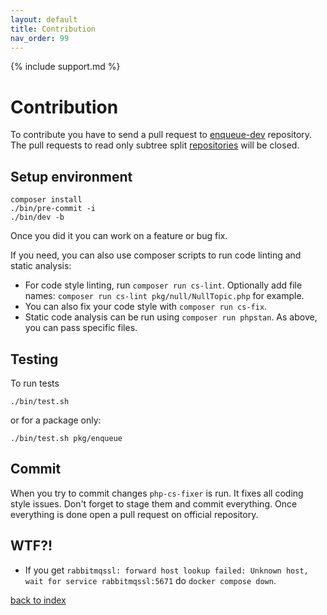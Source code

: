 ```yaml
---
layout: default
title: Contribution
nav_order: 99
---
```


{% include support.md %}

# Contribution

To contribute you have to send a pull request to [enqueue-dev](https://github.com/php-enqueue/enqueue-dev) repository.
The pull requests to read only subtree split [repositories](https://github.com/php-enqueue/enqueue-dev/blob/master/bin/subtree-split#L46) will be closed.

## Setup environment

```
composer install
./bin/pre-commit -i
./bin/dev -b
```

Once you did it you can work on a feature or bug fix.

If you need, you can also use composer scripts to run code linting and static analysis:
* For code style linting, run `composer run cs-lint`. Optionally add file names: 
`composer run cs-lint pkg/null/NullTopic.php` for example.
* You can also fix your code style with `composer run cs-fix`.
* Static code analysis can be run using `composer run phpstan`. As above, you can pass specific files.

## Testing

To run tests

```
./bin/test.sh
```

or for a package only:


```
./bin/test.sh pkg/enqueue
```

## Commit

When you try to commit changes `php-cs-fixer` is run. It fixes all coding style issues. Don't forget to stage them and commit everything.
Once everything is done open a pull request on official repository.

## WTF?!

* If you get `rabbitmqssl: forward host lookup failed: Unknown host, wait for service rabbitmqssl:5671` do `docker compose down`.

[back to index](index.md)
